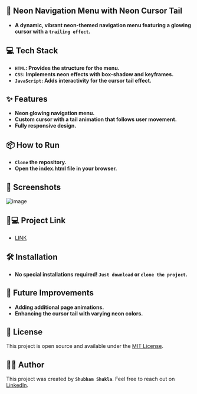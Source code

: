 ## 🌟 Neon Navigation Menu with Neon Cursor Tail
- **A dynamic, vibrant neon-themed navigation menu featuring a glowing cursor with a `trailing effect`.**

## 💻 Tech Stack
- **`HTML`: Provides the structure for the menu.**
- **`CSS`: Implements neon effects with box-shadow and keyframes.**
- **`JavaScript`: Adds interactivity for the cursor tail effect.**

## ✨ Features
- **Neon glowing navigation menu.**
- **Custom cursor with a tail animation that follows user movement.**
- **Fully responsive design.**

## 📦 How to Run
- **`Clone` the repository.**
- **Open the index.html file in your browser.**

## 📲 Screenshots
![image](https://github.com/user-attachments/assets/f47e864d-91ef-4dba-9949-63ee761dbe95)

##  🐙💻 Project Link
- [LINK](https://neonnegivate.netlify.app/)


## 🛠️ Installation
- **No special installations required! `Just download` or `clone the project`.**

## 🌈 Future Improvements
- **Adding additional page animations.**
- **Enhancing the cursor tail with varying neon colors.**
## 📝 License
This project is open source and available under the [MIT License](LICENSE).

## 👨‍💻 Author
This project was created by **`Shubham Shukla`**. Feel free to reach out on [LinkedIn](https://www.linkedin.com/in/shubham-shukla-62095032a/).
